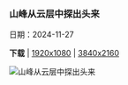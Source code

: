 ### 山峰从云层中探出头来

日期：2024-11-27

**下载**  |  [1920x1080](https://cn.bing.com/th?id=OHR.AssiniboineTS_ZH-CN9936042562_1920x1080.jpg)  |  [3840x2160](https://cn.bing.com/th?id=OHR.AssiniboineTS_ZH-CN9936042562_UHD.jpg)

![山峰从云层中探出头来](https://cn.bing.com/th?id=OHR.AssiniboineTS_ZH-CN9936042562_1920x1080.jpg "日落时分风暴渐渐消散，阿西尼博因山省立公园，加拿大 (© Jeff Lewis/TANDEM Stills + Motion)")

